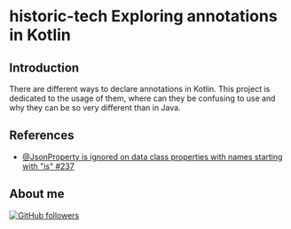 # historic-tech Exploring annotations in Kotlin

## Introduction

There are different ways to declare annotations in Kotlin. This project is dedicated to the usage of them,
where can they be confusing to use and why they can be so very different than in Java.

## References

-   [@JsonProperty is ignored on data class properties with names starting with "is" #237](https://github.com/FasterXML/jackson-module-kotlin/issues/237)

## About me

[![GitHub followers](https://img.shields.io/github/followers/jesperancinha.svg?label=Jesperancinha&style=for-the-badge&logo=github&color=grey "GitHub")](https://github.com/jesperancinha)
